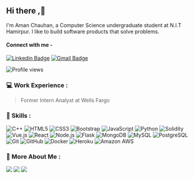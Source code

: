 ## Hi there ,👋
I'm Aman Chauhan, a Computer Science undergraduate student at N.I.T Hamirpur. I like to build software products that solve problems.

#### Connect with me -
[![Linkedin Badge](https://img.shields.io/badge/-aman-blue?style=flat-square&logo=Linkedin&logoColor=white&link=https://www.linkedin.com/in/aman-chauhan-65b726199/)](https://www.linkedin.com/in/aman-chauhan-65b726199/)
[![Gmail Badge](https://img.shields.io/badge/-abhitheone456@gmail.com-c14438?style=flat-square&logo=Gmail&logoColor=white&link=mailto:abhitheone456@gmail.com)](mailto:abhitheone456@gmail.com) 

![Profile views](https://gpvc.arturio.dev/aman-d-1-n-only)


### 💻 Work Experience :
> Former Intern Analyst at Wells Fargo

### 🥇 Skills :
![C++](https://img.shields.io/badge/-C++-00599C?style=flat-square&logo=c)
![HTML5](https://img.shields.io/badge/-HTML5-E34F26?style=flat-square&logo=html5&logoColor=white)
![CSS3](https://img.shields.io/badge/-CSS3-1572B6?style=flat-square&logo=css3)
![Bootstrap](https://img.shields.io/badge/-Bootstrap-563D7C?style=flat-square&logo=bootstrap)
![JavaScript](https://img.shields.io/badge/-JavaScript-black?style=flat-square&logo=javascript)
![Python](https://img.shields.io/badge/Python-black?style=flat-square&logo=python)
![Solidity](https://img.shields.io/badge/Solidity-00599C?style=flat-square&logo=solidity)
![Vue.js](https://img.shields.io/badge/-Vue.js-black?style=flat-square&logo=vue.js)
![React](https://img.shields.io/badge/-React-black?style=flat-square&logo=react)
![Node.js](https://img.shields.io/badge/-Node.js-49CB41?style=flat-square&logo=node.js)
![Flask](https://img.shields.io/badge/Flask-black?style=flat-square&logo=flask)
![MongoDB](https://img.shields.io/badge/-MongoDB-black?style=flat-square&logo=mongodb)
![MySQL](https://img.shields.io/badge/-MySQL-black?style=flat-square&logo=mysql)
![PostgreSQL](https://img.shields.io/badge/PostgreSQL-black?style=flat-square&logo=postgresql)
![Git](https://img.shields.io/badge/-Git-black?style=flat-square&logo=git)
![GitHub](https://img.shields.io/badge/-GitHub-181717?style=flat-square&logo=github)
![Docker](https://img.shields.io/badge/Docker-black?style=flat-square&logo=docker)
![Heroku](https://img.shields.io/badge/-Heroku-430098?style=flat-square&logo=heroku)
![Amazon AWS](https://img.shields.io/badge/Amazon%20AWS-232F3E?style=flat-square&logo=amazon-aws)


### 🥷 More About Me :
<img src="https://github-readme-stats.vercel.app/api?username=aman-d-1-n-only&&show_icons=true&&hide_border=false&&theme=midnight-purple&&count_private=true"/>
<img src="https://github-readme-streak-stats.herokuapp.com/?user=aman-d-1-n-only&&theme=midnight-purple&&hide_border=false&&show_icons=true"/>
<img src="https://github-readme-stats.vercel.app/api/top-langs/?username=aman-d-1-n-only&&theme=midnight-purple&&hide_border=false&&show_icons=true"/>

